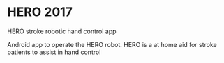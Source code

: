 # HERO 2017
HERO stroke robotic hand control app

Android app to operate the HERO robot. HERO is a at home aid for stroke patients to assist in hand control

